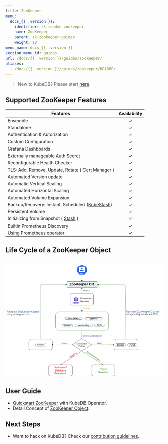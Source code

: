 ```yaml
---
title: ZooKeeper
menu:
  docs_{{ .version }}:
    identifier: zk-readme-zookeeper
    name: ZooKeeper
    parent: zk-zookeeper-guides
    weight: 10
menu_name: docs_{{ .version }}
section_menu_id: guides
url: /docs/{{ .version }}/guides/zookeeper/
aliases:
  - /docs/{{ .version }}/guides/zookeeper/README/
---
```


> New to KubeDB? Please start [here](/docs/README.md).

## Supported ZooKeeper Features
| Features                                                                           | Availability |
|------------------------------------------------------------------------------------|:------------:|
| Ensemble                                                                           |   &#10003;   |
| Standalone                                                                         |   &#10003;   |
| Authentication & Autorization                                                      |   &#10003;   | 
| Custom Configuration                                                               |   &#10003;   | 
| Grafana Dashboards                                                                 |   &#10003;   | 
| Externally manageable Auth Secret                                                  |   &#10003;   |
| Reconfigurable Health Checker                                                      |   &#10003;   |
| TLS: Add, Remove, Update, Rotate ( [Cert Manager](https://cert-manager.io/docs/) ) |   &#10003;   |
| Automated Version update                                                           |   &#10003;   |
| Automatic Vertical Scaling                                                         |   &#10003;   |
| Automated Horizontal Scaling                                                       |   &#10003;   |
| Automated Volume Expansion                                                         |   &#10003;   |
| Backup/Recovery: Instant, Scheduled ([KubeStash](https://kubestash.com/))          |   &#10003;   | 
| Persistent Volume                                                                  |   &#10003;   |
| Initializing from Snapshot ( [Stash](https://stash.run/) )                         |   &#10003;   |
| Builtin Prometheus Discovery                                                       |   &#10003;   | 
| Using Prometheus operator                                                          |   &#10003;   |

## Life Cycle of a ZooKeeper Object

<p align="center">
  <img alt="lifecycle"  src="/docs/images/zookeeper/zookeeper-lifecycle.png">
</p>

## User Guide

- [Quickstart ZooKeeper](/docs/guides/zookeeper/quickstart/quickstart.md) with KubeDB Operator.
- Detail Concept of [ZooKeeper Object](/docs/guides/zookeeper/concepts/zookeeper.md).


## Next Steps

- Want to hack on KubeDB? Check our [contribution guidelines](/docs/CONTRIBUTING.md).